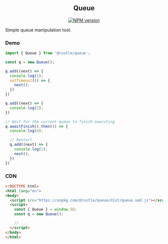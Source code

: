 <div align="center">
<h2>Queue</h2>

[![NPM version](https://img.shields.io/npm/v/@rustle/queue.svg?style=flat-square)](https://www.npmjs.com/package/@rustle/queue)

</div>

Simple queue manipulation tool.

### Demo

```js
import { Queue } from '@rustle/queue';

const q = new Queue();

q.add((next) => {
  console.log(1);
  setTimeout(() => {
    next();
  })
})

q.add((next) => {
  console.log(2);
})

// Wait for the current queue to finish executing
q.awaitFinish().then(() => {
  console.log(4);

  // Restart
  q.add((next) => {
    console.log(1);
    next();
  })
})
```

### CDN

```html
<!DOCTYPE html>
<html lang="en">
<body>
  <script src="https://unpkg.com/@rustle/queue/dist/queue.umd.js"></script>
  <script>
    const { Queue } = window.SQ;
    const q = new Queue();

    // ...
  </script>
</body>
</html>
```
